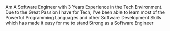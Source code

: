 Am A Software Engineer with 3 Years Experience in the Tech Environment.
Due to the Great Passion I have for Tech, I've been able to learn most of the Powerful Programming Languages and other Software Development Skills which has made it easy for me to stand Strong as a Software Engineer
